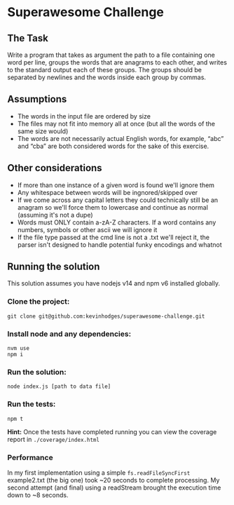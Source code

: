 # Superawesome Challenge

## The Task

Write a program that takes as argument the path to a file containing one word per line, groups the words that are anagrams to each other, and writes to the standard output each of these groups.
The groups should be separated by newlines and the words inside each group by commas.

## Assumptions

- The words in the input file are ordered by size
- The files may not fit into memory all at once (but all the words of the same size would)
- The words are not necessarily actual English words, for example, “abc” and “cba” are both considered words for the sake of this exercise.

## Other considerations
- If more than one instance of a given word is found we'll ignore them
- Any whitespace between words will be ingnored/skipped over
- If we come across any capital letters they could technically still be an anagram so we'll force them to lowercase and continue as normal (assuming it's not a dupe)
- Words must ONLY contain a-zA-Z characters. If a word contains any numbers, symbols or other ascii we will ignore it
- If the file type passed at the cmd line is not a .txt we'll reject it, the parser isn't designed to handle potential funky encodings and whatnot

## Running the solution

This solution assumes you have nodejs v14 and npm v6 installed globally.

### Clone the project:
```
git clone git@github.com:kevinhodges/superawesome-challenge.git
```

### Install node and any dependencies:

```
nvm use
npm i
```

### Run the solution:

```
node index.js [path to data file]
```

### Run the tests:

```
npm t
```

**Hint:** Once the tests have completed running you can view the coverage report in `./coverage/index.html`

### Performance

In my first implementation using a simple `fs.readFileSyncFirst` example2.txt (the big one) took ~20 seconds to complete processing.
My second attempt (and final) using a readStream brought the execution time down to ~8 seconds.